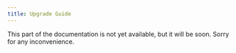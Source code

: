 ```yaml
---
title: Upgrade Guide
---
```


This part of the documentation is not yet available, but it will be soon. Sorry for any inconvenience.
